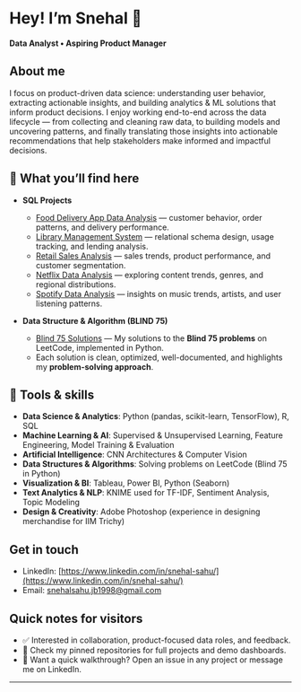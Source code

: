 # Hey! I’m Snehal  👋

**Data Analyst • Aspiring Product Manager**


## About me

I focus on product-driven data science: understanding user behavior, extracting actionable insights, and building analytics & ML solutions that inform product decisions. I enjoy working end-to-end across the data lifecycle — from collecting and cleaning raw data, to building models and uncovering patterns, and finally translating those insights into actionable recommendations that help stakeholders make informed and impactful decisions.

## 📂 What you’ll find here

- **SQL Projects**  
  - [Food Delivery App Data Analysis]() — customer behavior, order patterns, and delivery performance.  
  - [Library Management System](#) — relational schema design, usage tracking, and lending analysis.  
  - [Retail Sales Analysis](#) — sales trends, product performance, and customer segmentation.  
  - [Netflix Data Analysis](#) — exploring content trends, genres, and regional distributions.
  - [Spotify Data Analysis](#) — insights on music trends, artists, and user listening patterns.

- **Data Structure & Algorithm (BLIND 75)**  
  - [Blind 75 Solutions](https://github.com/snehalsahu98/leetcode_grind75) — My solutions to the **Blind 75 problems** on LeetCode, implemented in Python.  
  - Each solution is clean, optimized, well-documented, and highlights my **problem-solving approach**.  

<!--
- **Machine Learning & Analytics Projects**  
  - Fraud detection, text analytics, loan prediction, EV market analysis, and dashboard visualizations (see pinned repos).
-->


## 🚀 Tools & skills

- **Data Science & Analytics**: Python (pandas, scikit-learn, TensorFlow), R, SQL  
- **Machine Learning & AI**: Supervised & Unsupervised Learning, Feature Engineering, Model Training & Evaluation
- **Artificial Intelligence**: CNN Architectures & Computer Vision
- **Data Structures & Algorithms**: Solving problems on LeetCode (Blind 75 in Python)  
- **Visualization & BI**: Tableau, Power BI, Python (Seaborn)
- **Text Analytics & NLP**: KNIME used for TF-IDF, Sentiment Analysis, Topic Modeling  
- **Design & Creativity**: Adobe Photoshop (experience in designing merchandise for IIM Trichy)


## Get in touch

* LinkedIn: [https://www.linkedin.com/in/snehal-sahu/](https://www.linkedin.com/in/snehal-sahu/)
* Email: [snehalsahu.jb1998@gmail.com](mailto:snehalsahu.jb1998@gmail.com)

## Quick notes for visitors

* ✅ Interested in collaboration, product-focused data roles, and feedback.
* 📌 Check my pinned repositories for full projects and demo dashboards.
* 🚀 Want a quick walkthrough? Open an issue in any project or message me on LinkedIn.

---



